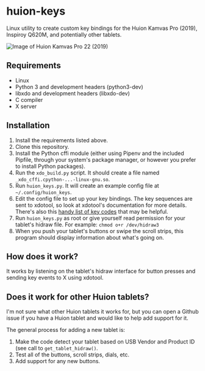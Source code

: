 # huion-keys

Linux utility to create custom key bindings for the Huion Kamvas Pro (2019),
Inspiroy Q620M, and potentially other tablets.

![Image of Huion Kamvas Pro 22 (2019)](https://prd-huion.oss-accelerate.aliyuncs.com/5/739/kamvas-pro-22-pen-display-01.jpg)

## Requirements

* Linux
* Python 3 and development headers (python3-dev)
* libxdo and development headers (libxdo-dev)
* C compiler
* X server

## Installation

1. Install the requirements listed above.
2. Clone this repository.
3. Install the Python cffi module (either using Pipenv and the included Pipfile, through your system's package manager, or however you prefer to install Python packages).
4. Run the `xdo_build.py` script. It should create a file named `_xdo_cffi.cpython-...-linux-gnu.so`.
5. Run `huion_keys.py`. It will create an example config file at `~/.config/huion_keys`.
6. Edit the config file to set up your key bindings. The key sequences are sent to xdotool, so look at xdotool's documentation for more details. There's also this [handy list of key codes](
    https://gitlab.com/cunidev/gestures/-/wikis/xdotool-list-of-key-codes
) that may be helpful.
7. Run `huion_keys.py` as root or give yourself read permission for your tablet's hidraw file. For example:
    `chmod o+r /dev/hidraw3`
8. When you push your tablet's buttons or swipe the scroll strips, this program should display information about what's going on.

## How does it work?

It works by listening on the tablet's hidraw interface for button presses and sending key events to X using xdotool.

## Does it work for other Huion tablets?

I'm not sure what other Huion tablets it works for, but you can open a Github issue if you have a Huion tablet and would like to help add support for it.

The general process for adding a new tablet is:

1. Make the code detect your tablet based on USB Vendor and Product ID (see call to `get_tablet_hidraw()`.
2. Test all of the buttons, scroll strips, dials, etc.
3. Add support for any new buttons.
